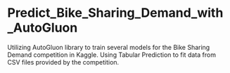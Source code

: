 # Predict_Bike_Sharing_Demand_with_AutoGluon
Utilizing AutoGluon library to train several models for the Bike Sharing Demand competition in Kaggle. Using Tabular Prediction to fit data from CSV files provided by the competition.
